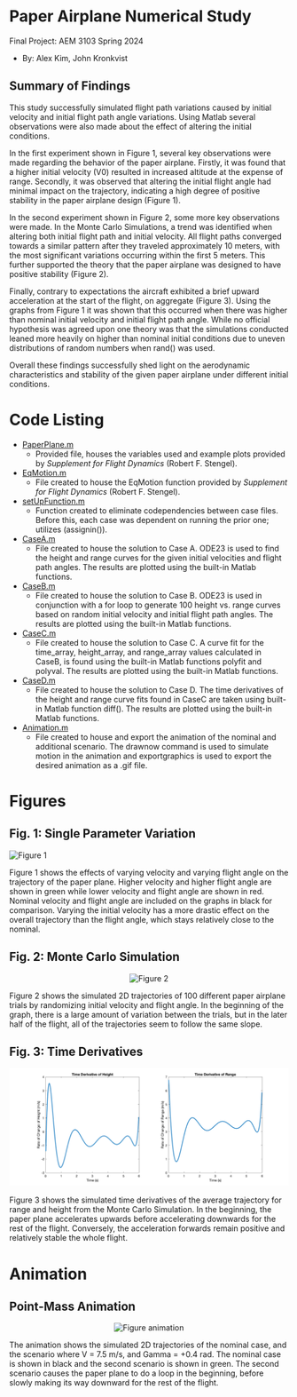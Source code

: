 # Paper Airplane Numerical Study
  Final Project: AEM 3103 Spring 2024

  - By: Alex Kim, John Kronkvist

  ## Summary of Findings
  This study successfully simulated flight path variations caused by initial velocity and initial flight path angle variations. Using Matlab several observations were also made about the effect of altering the initial conditions.

In the first experiment shown in Figure 1,  several key observations were made regarding the behavior of the paper airplane. Firstly, it was found that a higher initial velocity (V0) resulted in increased altitude at the expense of range. Secondly, it was observed that altering the initial flight angle had minimal impact on the trajectory, indicating a high degree of positive stability in the paper airplane design (Figure 1).

In the second experiment shown in Figure 2, some more key observations were made. In the Monte Carlo Simulations, a trend was identified when altering both initial flight path and initial velocity. All flight paths converged towards a similar pattern after they traveled approximately 10 meters, with the most significant variations occurring within the first 5  meters. This further supported the theory that the paper airplane was designed to have positive stability (Figure 2).

Finally, contrary to expectations the aircraft exhibited a brief upward acceleration at the start of the flight, on aggregate (Figure 3). Using the graphs from Figure 1 it was shown that this occurred when there was higher than nominal initial velocity and initial flight path angle. While no official hypothesis was agreed upon one theory was that the simulations conducted leaned more heavily on higher than nominal initial conditions due to uneven distributions of random numbers when rand() was used. 

Overall these findings successfully shed light on the aerodynamic characteristics and stability of the given paper airplane under different initial conditions.

 
  # Code Listing
  - [PaperPlane.m](main/PaperPlane.m)
    - Provided file, houses the variables used and example plots provided by *Supplement for Flight Dynamics* (Robert F. Stengel).
  - [EqMotion.m](main/EqMotion.m)
    - File created to house the EqMotion function provided by *Supplement for Flight Dynamics* (Robert F. Stengel).
  - [setUpFunction.m](main/setUpFunction.m)
    - Function created to eliminate codependencies between case files. Before this, each case was dependent on running the prior one; utilizes (assignin()).
  - [CaseA.m](main/CaseA.m) 
    - File created to house the solution to Case A. ODE23 is used to find the height and range curves for the given initial velocities and flight path angles. The results are plotted using the built-in Matlab functions.
  - [CaseB.m](main/CaseB.m) 
    - File created to house the solution to Case B. ODE23 is used in conjunction with a for loop to generate 100 height vs. range curves based on random initial velocity and initial flight path angles. The results are plotted using the built-in Matlab functions.
  - [CaseC.m](main/CaseC.m) 
    - File created to house the solution to Case C. A curve fit for the time_array, height_array, and range_array values calculated in CaseB, is found using the built-in Matlab functions polyfit and polyval. The results are plotted using the built-in Matlab functions.
  - [CaseD.m](main/CaseD.m)
    - File created to house the solution to Case D. The time derivatives of the height and range curve fits found in CaseC are taken using built-in Matlab function diff(). The results are plotted using the built-in Matlab functions.
  - [Animation.m](main/Animation.m) 
    - File created to house and export the animation of the nominal and additional scenario. The drawnow command is used to simulate motion in the animation and exportgraphics is used to export the desired animation as a .gif file.

  # Figures
  ## Fig. 1: Single Parameter Variation
  ![Figure 1](https://github.umn.edu/Kim01598/AEM3103/blob/main/figures/Figure%201.png)

  Figure 1 shows the effects of varying velocity and varying flight angle on the trajectory of the paper plane. Higher velocity and higher flight angle are shown in green while lower velocity and flight angle are shown in red. Nominal velocity and flight angle are included on the graphs in black for comparison. Varying the initial velocity has a more drastic effect on the overall trajectory than the flight angle, which stays relatively close to the nominal.

  ## Fig. 2: Monte Carlo Simulation
  <p align="center">
    <img src="https://media.github.umn.edu/user/28453/files/58ff6a8a-16a6-4dc0-85d4-acc07b04e3d1" alt="Figure 2">
  </p>

  Figure 2 shows the simulated 2D trajectories of 100 different paper airplane trials by randomizing initial velocity and flight angle. In the beginning of the graph, there is a large amount of variation between the trials, but in the later half of the flight, all of the trajectories seem to follow the same slope.

 ## Fig. 3: Time Derivatives
 ![Figure 3](https://github.com/akim003/PaperPlaneSim/blob/main/figures/Figure%203.png)
  
  Figure 3 shows the simulated time derivatives of the average trajectory for range and height from the Monte Carlo Simulation. In the beginning, the paper plane accelerates upwards before accelerating downwards for the rest of the flight. Conversely, the acceleration forwards remain positive and relatively stable the whole flight.

 # Animation
 ## Point-Mass Animation
  <p align="center">
    <img src="https://media.github.umn.edu/user/28453/files/58955536-f7d5-4857-bc17-1129fec0526c" alt="Figure animation">
  </p>
  The animation shows the simulated 2D trajectories of the nominal case, and the scenario where V = 7.5 m/s, and Gamma = +0.4 rad. The nominal case is shown in black and the second scenario is shown in green. The second scenario causes the paper plane to do a loop in the beginning, before slowly making its way downward for the rest of the flight.
